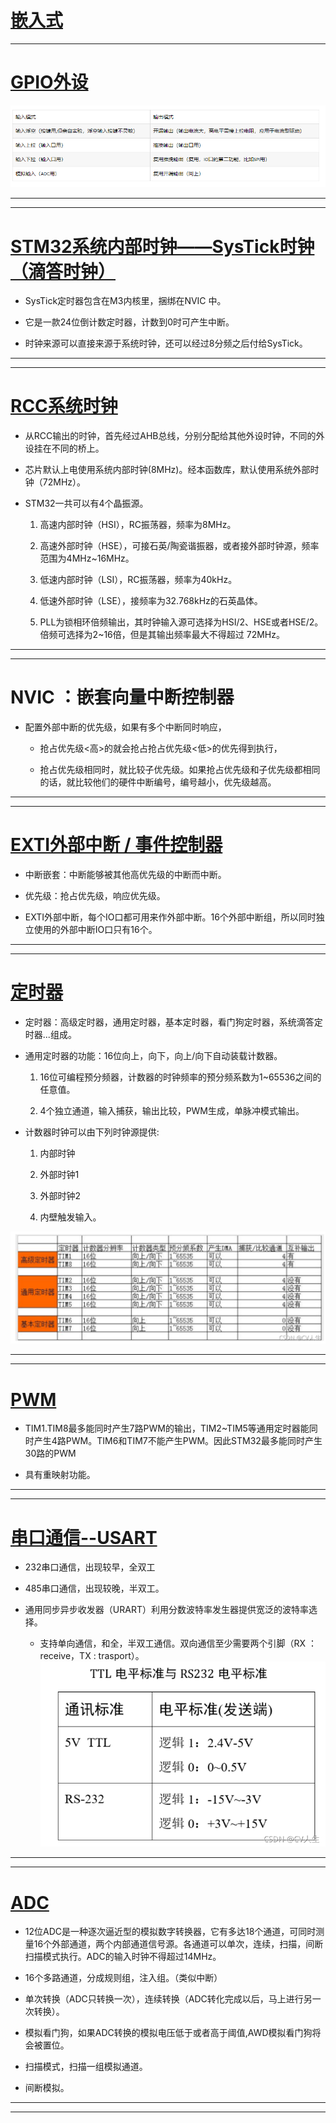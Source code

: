 #

# [嵌入式](/_Study/STM32/1/photo.md)

---

# [GPIO外设](_Study\STM32\1\gpio.md)

 ![模式](1/photo/IO_mode.png)

---
---

# [STM32系统内部时钟——SysTick时钟（滴答时钟）](/)

- SysTick定时器包含在M3内核里，捆绑在NVIC 中。

- 它是一款24位倒计数定时器，计数到0时可产生中断。

- 时钟来源可以直接来源于系统时钟，还可以经过8分频之后付给SysTick。

---
---

# [RCC系统时钟](_Study\STM32\1\photo\RCC_CLK.md)

-  从RCC输出的时钟，首先经过AHB总线，分别分配给其他外设时钟，不同的外设挂在不同的桥上。

- 芯片默认上电使用系统内部时钟(8MHz)。经本函数库，默认使用系统外部时钟（72MHz）。

- STM32一共可以有4个晶振源。
  1. 高速内部时钟（HSI），RC振荡器，频率为8MHz。

  2. 高速外部时钟（HSE），可接石英/陶瓷谐振器，或者接外部时钟源，频率范围为4MHz~16MHz。

  3. 低速内部时钟（LSI），RC振荡器，频率为40kHz。

  4. 低速外部时钟（LSE），接频率为32.768kHz的石英晶体。

  5. PLL为锁相环倍频输出，其时钟输入源可选择为HSI/2、HSE或者HSE/2。倍频可选择为2~16倍，但是其输出频率最大不得超过
     72MHz。

---
---

# NVIC ：嵌套向量中断控制器

- 配置外部中断的优先级，如果有多个中断同时响应，
  - 抢占优先级<高>的就会抢占抢占优先级<低>的优先得到执行，

  - 抢占优先级相同时，就比较子优先级。如果抢占优先级和子优先级都相同的话，就比较他们的硬件中断编号，编号越小，优先级越高。

---
---

# [EXTI外部中断 / 事件控制器](_Study\STM32\1\define\exti.md)

- 中断嵌套：中断能够被其他高优先级的中断而中断。

- 优先级：抢占优先级，响应优先级。

- EXTI外部中断，每个IO口都可用来作外部中断。16个外部中断组，所以同时独立使用的外部中断IO口只有16个。

---
---

# [定时器](_Study\STM32\1\define\timer.md)

- 定时器：高级定时器，通用定时器，基本定时器，看门狗定时器，系统滴答定时器...组成。

- 通用定时器的功能：16位向上，向下，向上/向下自动装载计数器。
  1. 16位可编程预分频器，计数器的时钟频率的预分频系数为1~65536之间的任意值。

  2. 4个独立通道，输入捕获，输出比较，PWM生成，单脉冲模式输出。

- 计数器时钟可以由下列时钟源提供:
  1. 内部时钟

  2. 外部时钟1

  3. 外部时钟2

  4. 内壁触发输入。

![1](1/photo/tim.png)

---
---

# [PWM](_Study\STM32\1\define\pwm.md)

- TIM1.TIM8最多能同时产生7路PWM的输出，TIM2~TIM5等通用定时器能同时产生4路PWM。TIM6和TIM7不能产生PWM。因此STM32最多能同时产生30路的PWM

- 具有重映射功能。

---
---

# [串口通信--USART](_Study\STM32\1\define\usart.md)

- 232串口通信，出现较早，全双工

- 485串口通信，出现较晚，半双工。

- 通用同步异步收发器（URART）利用分数波特率发生器提供宽泛的波特率选择。
  - 支持单向通信，和全，半双工通信。双向通信至少需要两个引脚（RX ：receive，TX : trasport）。
  ![1](_Photo\stm\usart电平标准.png)

---
---

# [ADC](_Study\STM32\1\define\adc.md)

- 12位ADC是一种逐次逼近型的模拟数字转换器，它有多达18个通道，可同时测量16个外部通道，两个内部通道信号源。各通道可以单次，连续，扫描，间断扫描模式执行。ADC的输入时钟不得超过14MHz。

- 16个多路通道，分成规则组，注入组。（类似中断）

- 单次转换（ADC只转换一次），连续转换（ADC转化完成以后，马上进行另一次转换）。

- 模拟看门狗，如果ADC转换的模拟电压低于或者高于阈值,AWD模拟看门狗将会被置位。

- 扫描模式，扫描一组模拟通道。

- 间断模拟。

---
---
